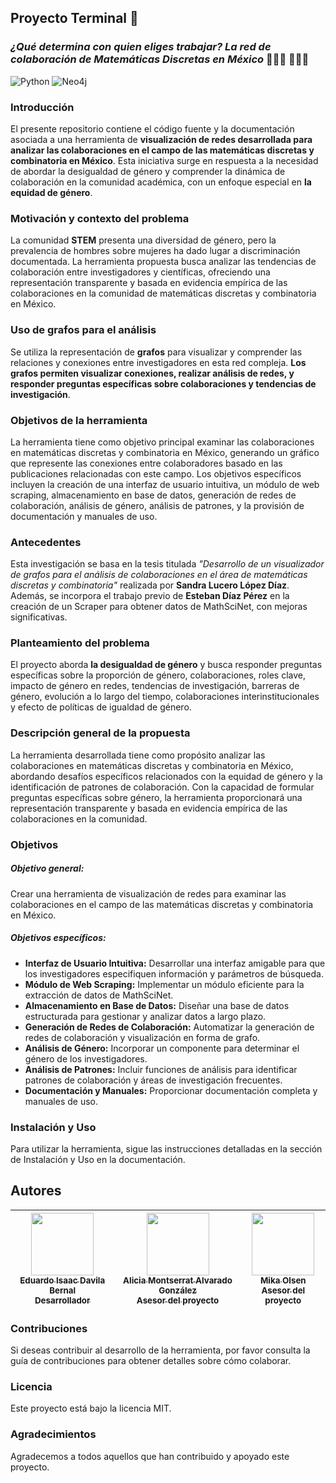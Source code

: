 ## Proyecto Terminal 🚀
### _¿Qué determina con quien eliges trabajar? La red de colaboración de Matemáticas Discretas en México_ 🙋🏻‍♂️ 🙋🏻‍♀️

![Python](https://img.shields.io/badge/Python-v3.0-green?style=flat&logo=python&logoColor=ffffff)
![Neo4j](https://img.shields.io/badge/Neo4j-4.4.28-green?style=flat&logo=neo4j&logoColor=ffffff)

### Introducción
El presente repositorio contiene el código fuente y la documentación asociada a una herramienta de **visualización de redes desarrollada para analizar las colaboraciones en el campo de las matemáticas discretas y combinatoria en México**. Esta iniciativa surge en respuesta a la necesidad de abordar la desigualdad de género y comprender la dinámica de colaboración en la comunidad académica, con un enfoque especial en **la equidad de género**.

### Motivación y contexto del problema
La comunidad **STEM** presenta una diversidad de género, pero la prevalencia de hombres sobre mujeres ha dado lugar a discriminación documentada. La herramienta propuesta busca analizar las tendencias de colaboración entre investigadores y científicas, ofreciendo una representación transparente y basada en evidencia empírica de las colaboraciones en la comunidad de matemáticas discretas y combinatoria en México.

### Uso de grafos para el análisis
Se utiliza la representación de **grafos** para visualizar y comprender las relaciones y conexiones entre investigadores en esta red compleja. **Los grafos permiten visualizar conexiones, realizar análisis de redes, y responder preguntas específicas sobre colaboraciones y tendencias de investigación**.

### Objetivos de la herramienta
La herramienta tiene como objetivo principal examinar las colaboraciones en matemáticas discretas y combinatoria en México, generando un gráfico que represente las conexiones entre colaboradores basado en las publicaciones relacionadas con este campo. Los objetivos específicos incluyen la creación de una interfaz de usuario intuitiva, un módulo de web scraping, almacenamiento en base de datos, generación de redes de colaboración, análisis de género, análisis de patrones, y la provisión de documentación y manuales de uso.

### Antecedentes
Esta investigación se basa en la tesis titulada _"Desarrollo de un visualizador de grafos para el análisis de colaboraciones en el área de matemáticas discretas y combinatoria"_ realizada por **Sandra Lucero López Díaz**. Además, se incorpora el trabajo previo de **Esteban Díaz Pérez** en la creación de un Scraper para obtener datos de MathSciNet, con mejoras significativas.

### Planteamiento del problema
El proyecto aborda **la desigualdad de género** y busca responder preguntas específicas sobre la proporción de género, colaboraciones, roles clave, impacto de género en redes, tendencias de investigación, barreras de género, evolución a lo largo del tiempo, colaboraciones interinstitucionales y efecto de políticas de igualdad de género.

### Descripción general de la propuesta
La herramienta desarrollada tiene como propósito analizar las colaboraciones en matemáticas discretas y combinatoria en México, abordando desafíos específicos relacionados con la equidad de género y la identificación de patrones de colaboración. Con la capacidad de formular preguntas específicas sobre género, la herramienta proporcionará una representación transparente y basada en evidencia empírica de las colaboraciones en la comunidad.

### Objetivos
##### Objetivo general:
Crear una herramienta de visualización de redes para examinar las colaboraciones en el campo de las matemáticas discretas y combinatoria en México.

##### Objetivos específicos:
- **Interfaz de Usuario Intuitiva:** Desarrollar una interfaz amigable para que los investigadores especifiquen información y parámetros de búsqueda.
- **Módulo de Web Scraping:** Implementar un módulo eficiente para la extracción de datos de MathSciNet.
- **Almacenamiento en Base de Datos:** Diseñar una base de datos estructurada para gestionar y analizar datos a largo plazo.
- **Generación de Redes de Colaboración:** Automatizar la generación de redes de colaboración y visualización en forma de grafo.
- **Análisis de Género:** Incorporar un componente para determinar el género de los investigadores.
- **Análisis de Patrones:** Incluir funciones de análisis para identificar patrones de colaboración y áreas de investigación frecuentes.
- **Documentación y Manuales:** Proporcionar documentación completa y manuales de uso.

### Instalación y Uso
Para utilizar la herramienta, sigue las instrucciones detalladas en la sección de Instalación y Uso en la documentación.

## Autores
| [<img src="https://res.cloudinary.com/drrtat4kn/image/upload/v1700517567/ProyectoTerminal/Authors/Author1.png" width=100><br><sub>Eduardo Isaac Davila Bernal</sub><br><sub>Desarrollador</sub>](https://github.com/newton1057) | [<img src="https://res.cloudinary.com/drrtat4kn/image/upload/v1700518106/ProyectoTerminal/Authors/Alicia_Montserrat_Alvarado_Gonzalez.jpg" width=100><br><sub>Alicia Montserrat Alvarado González</sub><br><sub>Asesor del proyecto</sub>](https://github.com/newton1057)   |  [<img src="https://res.cloudinary.com/drrtat4kn/image/upload/v1700518492/ProyectoTerminal/Authors/Mika_Olsen.jpg" width=100><br><sub>Mika Olsen</sub><br><sub>Asesor del proyecto</sub>](https://github.com/genesysaluralatam) |
| :---: | :---: | :---: |

### Contribuciones
Si deseas contribuir al desarrollo de la herramienta, por favor consulta la guía de contribuciones para obtener detalles sobre cómo colaborar.

### Licencia
Este proyecto está bajo la licencia MIT.

### Agradecimientos
Agradecemos a todos aquellos que han contribuido y apoyado este proyecto.
